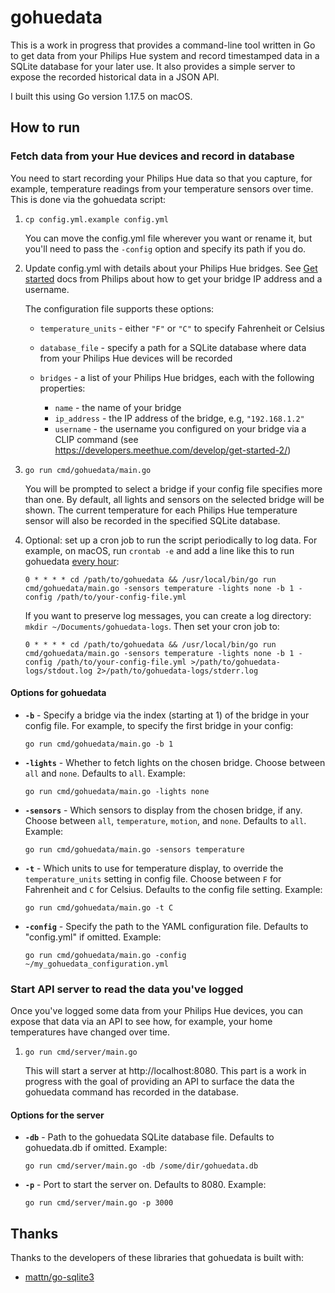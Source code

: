 # gohuedata

This is a work in progress that provides a command-line tool written in Go to get data from your Philips Hue system
and record timestamped data in a SQLite database for your later use. It also provides a simple server to expose the
recorded historical data in a JSON API.

I built this using Go version 1.17.5 on macOS.

## How to run

### Fetch data from your Hue devices and record in database

You need to start recording your Philips Hue data so that you capture, for example, temperature readings from your
temperature sensors over time. This is done via the gohuedata script:

1. `cp config.yml.example config.yml`

    You can move the config.yml file wherever you want or rename it, but you'll need to pass the `-config` option and specify its path if you do.

1. Update config.yml with details about your Philips Hue bridges. See [Get started](https://developers.meethue.com/develop/get-started-2/) docs from Philips about how to get your bridge IP address and a username.

    The configuration file supports these options:

    - `temperature_units` - either `"F"` or `"C"` to specify Fahrenheit or Celsius
    - `database_file` - specify a path for a SQLite database where data from your Philips Hue devices will be recorded
    - `bridges` - a list of your Philips Hue bridges, each with the following properties:

        - `name` - the name of your bridge
        - `ip_address` - the IP address of the bridge, e.g, `"192.168.1.2"`
        - `username` - the username you configured on your bridge via a CLIP command (see https://developers.meethue.com/develop/get-started-2/)

1. `go run cmd/gohuedata/main.go`

    You will be prompted to select a bridge if your config file specifies more than one. By default, all lights and
    sensors on the selected bridge will be shown. The current temperature for each Philips Hue temperature sensor will also be recorded in the specified SQLite database.

1. Optional: set up a cron job to run the script periodically to log data. For example, on macOS, run `crontab -e` and add a line like this to run gohuedata [every hour](https://crontab.guru/every-hour):

    `0 * * * * cd /path/to/gohuedata && /usr/local/bin/go run cmd/gohuedata/main.go -sensors temperature -lights none -b 1 -config /path/to/your-config-file.yml`

    If you want to preserve log messages, you can create a log directory: `mkdir ~/Documents/gohuedata-logs`. Then set your cron job to:

    `0 * * * * cd /path/to/gohuedata && /usr/local/bin/go run cmd/gohuedata/main.go -sensors temperature -lights none -b 1 -config /path/to/your-config-file.yml >/path/to/gohuedata-logs/stdout.log 2>/path/to/gohuedata-logs/stderr.log`

#### Options for gohuedata

- **`-b`** - Specify a bridge via the index (starting at 1) of the bridge in your config file. For example, to specify
the first bridge in your config:

    `go run cmd/gohuedata/main.go -b 1`

- **`-lights`** - Whether to fetch lights on the chosen bridge. Choose between `all` and `none`. Defaults to `all`.
Example:

    `go run cmd/gohuedata/main.go -lights none`

- **`-sensors`** - Which sensors to display from the chosen bridge, if any. Choose between `all`, `temperature`,
`motion`, and `none`. Defaults to `all`. Example:

    `go run cmd/gohuedata/main.go -sensors temperature`

- **`-t`** - Which units to use for temperature display, to override the `temperature_units` setting in config file.
Choose between `F` for Fahrenheit and `C` for Celsius. Defaults to the config file setting. Example:

    `go run cmd/gohuedata/main.go -t C`

- **`-config`** - Specify the path to the YAML configuration file. Defaults to "config.yml" if omitted. Example:

    `go run cmd/gohuedata/main.go -config ~/my_gohuedata_configuration.yml`

### Start API server to read the data you've logged

Once you've logged some data from your Philips Hue devices, you can expose that data via an API to see how, for
example, your home temperatures have changed over time.

1. `go run cmd/server/main.go`

    This will start a server at http://localhost:8080. This part is a work in progress with the goal of providing an API to surface the data the gohuedata command has recorded in the database.

#### Options for the server

- **`-db`** - Path to the gohuedata SQLite database file. Defaults to gohuedata.db if omitted. Example:

    `go run cmd/server/main.go -db /some/dir/gohuedata.db`

- **`-p`** - Port to start the server on. Defaults to 8080. Example:

    `go run cmd/server/main.go -p 3000`

## Thanks

Thanks to the developers of these libraries that gohuedata is built with:

- [mattn/go-sqlite3](https://github.com/mattn/go-sqlite3)

